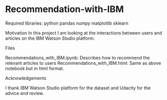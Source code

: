 # Recommendation-with-IBM

Required libraries:
python
pandas
numpy
matplotlib
sklearn


Motivation
In this project I am looking at the interactions between users and articles on the IBM Watson Studio platform.

Files

Recommendations_with_IBM.ipynb: Describes how to recommend the relevant articles to users Recommendations_with_IBM.html: Same as above notebook but in html format.

Acknowledgements

I thank IBM Watson Studio platform for the dataset and Udacity for the advice and review.
